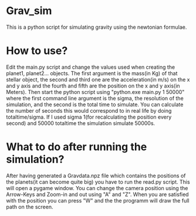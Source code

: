 # Grav_sim
This is a python script for simulating gravity using the newtonian formulae.

# How to use?
Edit the main.py script and change the values used when creating the planet1, planet2... objects.
The first argument is the mass(in Kg) of that stellar object, the second and third one are the acceleration(in m/s) on the x and y axis and the fourth and fifth are the position on the x and y axis(in Meters).
Then start the python script using "python.exe main.py 1 50000" where the first command line argument is the sigma, the resolution of the simulation, and the second is the total time to simulate. You can calculate the number of seconds this would correspond to in real life by doing totaltime/sigma. If I used sigma 1(for recalculating the position every second) and 50000 totaltime the simulation simulate 50000s.

# What to do after running the simulation?
After having generated a Gravdata.npz file which contains the positions of the planets(it can become quite big) you have to run the read.py script.
This will open a pygame window. You can change the camera position using the Arrow-Keys and Zoom-in and out using "A" and "Z".
When you are satisfied with the position you can press "W" and the the programm will draw the full path on the screen.
